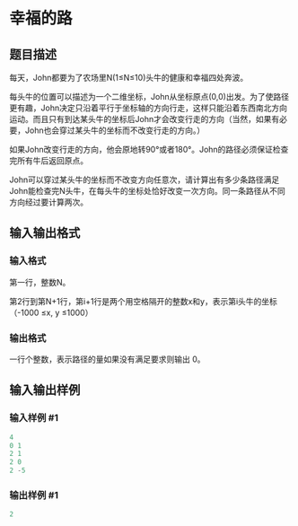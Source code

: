 # 幸福的路

## 题目描述

每天，John都要为了农场里N(1≤N≤10)头牛的健康和幸福四处奔波。

每头牛的位置可以描述为一个二维坐标，John从坐标原点(0,0)出发。为了使路径更有趣，John决定只沿着平行于坐标轴的方向行走，这样只能沿着东西南北方向运动。而且只有到达某头牛的坐标后John才会改变行走的方向（当然，如果有必要，John也会穿过某头牛的坐标而不改变行走的方向。）

如果John改变行走的方向，他会原地转90°或者180°。John的路径必须保证检查完所有牛后返回原点。

John可以穿过某头牛的坐标而不改变方向任意次，请计算出有多少条路径满足John能检查完N头牛，在每头牛的坐标处恰好改变一次方向。同一条路径从不同方向经过要计算两次。

## 输入输出格式

### 输入格式

第一行，整数N。

第2行到第N+1行，第i+1行是两个用空格隔开的整数x和y，表示第i头牛的坐标（-1000 ≤x, y ≤1000）

### 输出格式

一行个整数，表示路径的量如果没有满足要求则输出 0。

## 输入输出样例

### 输入样例 #1

```cpp
4
0 1
2 1
2 0
2 -5
```


### 输出样例 #1

```cpp
2
```


